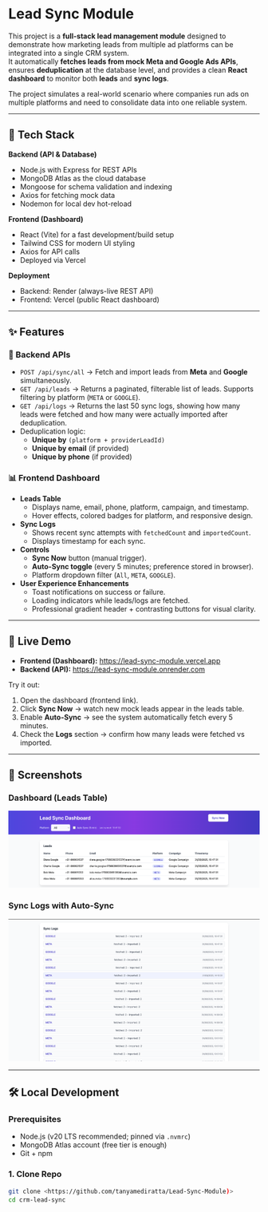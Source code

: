 # Lead Sync Module

This project is a **full-stack lead management module** designed to demonstrate how marketing leads from multiple ad platforms can be integrated into a single CRM system.  
It automatically **fetches leads from mock Meta and Google Ads APIs**, ensures **deduplication** at the database level, and provides a clean **React dashboard** to monitor both **leads** and **sync logs**.  

The project simulates a real-world scenario where companies run ads on multiple platforms and need to consolidate data into one reliable system.

---

## 🚀 Tech Stack

**Backend (API & Database)**  
- Node.js with Express for REST APIs  
- MongoDB Atlas as the cloud database  
- Mongoose for schema validation and indexing  
- Axios for fetching mock data  
- Nodemon for local dev hot-reload  

**Frontend (Dashboard)**  
- React (Vite) for a fast development/build setup  
- Tailwind CSS for modern UI styling  
- Axios for API calls  
- Deployed via Vercel  

**Deployment**  
- Backend: Render (always-live REST API)  
- Frontend: Vercel (public React dashboard)  

---

## ✨ Features

### 🔗 Backend APIs
- `POST /api/sync/all` → Fetch and import leads from **Meta** and **Google** simultaneously.  
- `GET /api/leads` → Returns a paginated, filterable list of leads. Supports filtering by platform (`META` or `GOOGLE`).  
- `GET /api/logs` → Returns the last 50 sync logs, showing how many leads were fetched and how many were actually imported after deduplication.  
- Deduplication logic:
  - **Unique by** `(platform + providerLeadId)`
  - **Unique by email** (if provided)
  - **Unique by phone** (if provided)

### 📊 Frontend Dashboard
- **Leads Table**  
  - Displays name, email, phone, platform, campaign, and timestamp.  
  - Hover effects, colored badges for platform, and responsive design.  
- **Sync Logs**  
  - Shows recent sync attempts with `fetchedCount` and `importedCount`.  
  - Displays timestamp for each sync.  
- **Controls**  
  - **Sync Now** button (manual trigger).  
  - **Auto-Sync toggle** (every 5 minutes; preference stored in browser).  
  - Platform dropdown filter (`All`, `META`, `GOOGLE`).  
- **User Experience Enhancements**  
  - Toast notifications on success or failure.  
  - Loading indicators while leads/logs are fetched.  
  - Professional gradient header + contrasting buttons for visual clarity.  

---

## 🔗 Live Demo

- **Frontend (Dashboard):** https://lead-sync-module.vercel.app  
- **Backend (API):** https://lead-sync-module.onrender.com  

Try it out:  
1. Open the dashboard (frontend link).  
2. Click **Sync Now** → watch new mock leads appear in the leads table.  
3. Enable **Auto-Sync** → see the system automatically fetch every 5 minutes.  
4. Check the **Logs** section → confirm how many leads were fetched vs imported.  

---

## 📸 Screenshots  


### Dashboard (Leads Table)
[![Dashboard](./screenshots/dashboard.png)](https://github.com/tanyamediratta/Lead-Sync-Module/blob/main/screenshots/Dashboard.png)

### Sync Logs with Auto-Sync
[![Logs](./screenshots/logs.png)](https://github.com/tanyamediratta/Lead-Sync-Module/blob/main/screenshots/Logs.png)

---

## 🛠 Local Development

### Prerequisites
- Node.js (v20 LTS recommended; pinned via `.nvmrc`)  
- MongoDB Atlas account (free tier is enough)  
- Git + npm

### 1. Clone Repo
```bash
git clone <https://github.com/tanyamediratta/Lead-Sync-Module)>
cd crm-lead-sync
